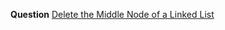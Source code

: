 **Question**  [Delete the Middle Node of a Linked List](https://leetcode.com/problems/delete-the-middle-node-of-a-linked-list/)